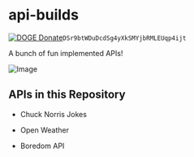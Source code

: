 # api-builds

[![DOGE Donate](https://img.shields.io/badge/DOGE-For%20Coffee-green)](https://dogechain.info/address/DSr9btWDuDcdSg4yXkSMYjbRMLEUqp4ijt)`DSr9btWDuDcdSg4yXkSMYjbRMLEUqp4ijt`

A bunch of fun implemented APIs!

![Image](https://user-images.githubusercontent.com/83633399/162551340-026b31b4-f062-406a-9b13-6a2e7974b886.png)

## APIs in this Repository
- Chuck Norris Jokes

- Open Weather

- Boredom API
